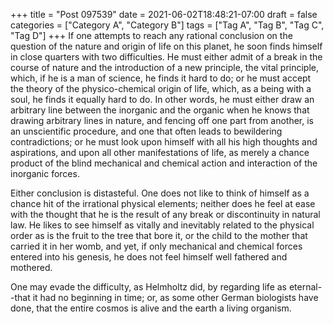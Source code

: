 +++
title = "Post 097539"
date = 2021-06-02T18:48:21-07:00
draft = false
categories = ["Category A", "Category B"]
tags = ["Tag A", "Tag B", "Tag C", "Tag D"]
+++
If one attempts to reach any rational conclusion on the question of the nature and origin of life on this planet, he soon finds himself in close quarters with two difficulties. He must either admit of a break in the course of nature and the introduction of a new principle, the vital principle, which, if he is a man of science, he finds it hard to do; or he must accept the theory of the physico-chemical origin of life, which, as a being with a soul, he finds it equally hard to do. In other words, he must either draw an arbitrary line between the inorganic and the organic when he knows that drawing arbitrary lines in nature, and fencing off one part from another, is an unscientific procedure, and one that often leads to bewildering contradictions; or he must look upon himself with all his high thoughts and aspirations, and upon all other manifestations of life, as merely a chance product of the blind mechanical and chemical action and interaction of the inorganic forces.

Either conclusion is distasteful. One does not like to think of himself as a chance hit of the irrational physical elements; neither does he feel at ease with the thought that he is the result of any break or discontinuity in natural law. He likes to see himself as vitally and inevitably related to the physical order as is the fruit to the tree that bore it, or the child to the mother that carried it in her womb, and yet, if only mechanical and chemical forces entered into his genesis, he does not feel himself well fathered and mothered.

One may evade the difficulty, as Helmholtz did, by regarding life as eternal--that it had no beginning in time; or, as some other German biologists have done, that the entire cosmos is alive and the earth a living organism.
